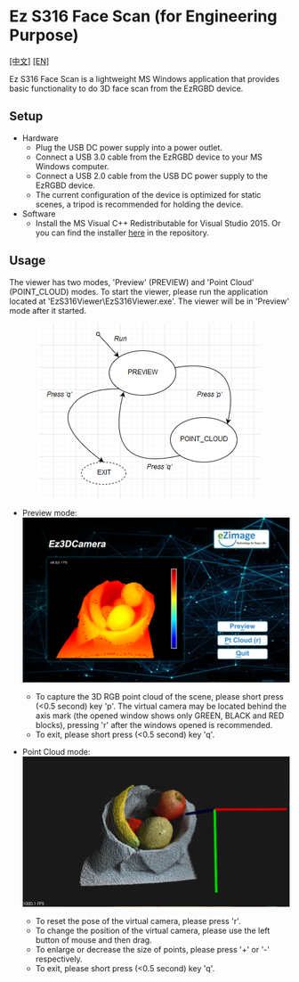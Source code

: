 # Ez S316 Face Scan (for Engineering Purpose)
[[中文]](README.md) [[EN]](README.en.md)

Ez S316 Face Scan is a lightweight MS Windows application that provides basic functionality to do 3D face scan from the EzRGBD device.

## Setup
* Hardware
  * Plug the USB DC power supply into a power outlet.
  * Connect a USB 3.0 cable from the EzRGBD device to your MS Windows computer.
  * Connect a USB 2.0 cable from the USB DC power supply to the EzRGBD device.
  * The current configuration of the device is optimized for static scenes, a tripod is recommended for holding the device.
* Software
  * Install the MS Visual C++ Redistributable for Visual Studio 2015. Or you can find the installer [here](https://github.com/kevinliu-ez/Ez-S316-viewer/blob/master/Setup/MSVCRedist_x64_VS2015-2017-2019.exe) in the repository.

## Usage
The viewer has two modes, 'Preview' (PREVIEW) and 'Point Cloud' (POINT_CLOUD) modes. To start the viewer, please run the application located at 'EzS316Viewer\EzS316Viewer.exe'. The viewer will be in 'Preview' mode after it started.

<p align="center"> 
<img src="https://github.com/kevinliu-ez/Ez-S316-viewer/blob/master/README/Viewer_StateMachine.png">
</p>

* Preview mode:
![](https://github.com/kevinliu-ez/Ez-S316-viewer/blob/master/README/EzS316Viewer.png)
  * To capture the 3D RGB point cloud of the scene, please short press (<0.5 second) key 'p'. The virtual camera may be located behind the axis mark (the opened window shows only GREEN, BLACK and RED blocks), pressing 'r' after the windows opened is recommended.
  * To exit, please short press (<0.5 second) key 'q'.

* Point Cloud mode:
![](https://github.com/kevinliu-ez/Ez-S316-viewer/blob/master/README/EzS316Viewer_RGBDPtCloud.png)
  * To reset the pose of the virtual camera, please press 'r'.
  * To change the position of the virtual camera, please use the left button of mouse and then drag.
  * To enlarge or decrease the size of points, please press '+' or '-' respectively.
  * To exit, please short press (<0.5 second) key 'q'.

